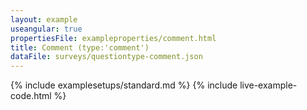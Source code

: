 ```yaml
---
layout: example
useangular: true
propertiesFile: exampleproperties/comment.html
title: Comment (type:'comment')
dataFile: surveys/questiontype-comment.json
---
```


{% include examplesetups/standard.md %}
{% include live-example-code.html %}
